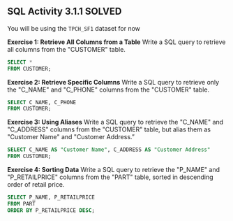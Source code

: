 ## SQL Activity 3.1.1 SOLVED

You will be using the `TPCH_SF1` dataset for now 



**Exercise 1: Retrieve All Columns from a Table** Write a SQL query to retrieve all columns from the "CUSTOMER" table.

```sql
SELECT *
FROM CUSTOMER;
```



**Exercise 2: Retrieve Specific Columns** Write a SQL query to retrieve only the "C_NAME" and "C_PHONE" columns from the "CUSTOMER" table.

```sql
SELECT C_NAME, C_PHONE
FROM CUSTOMER;
```



**Exercise 3: Using Aliases** Write a SQL query to retrieve the "C_NAME" and "C_ADDRESS" columns from the "CUSTOMER" table, but alias them as "Customer Name" and "Customer Address.”

```sql
SELECT C_NAME AS "Customer Name", C_ADDRESS AS "Customer Address"
FROM CUSTOMER;
```



**Exercise 4: Sorting Data** Write a SQL query to retrieve the "P_NAME" and "P_RETAILPRICE" columns from the "PART" table, sorted in descending order of retail price.

```sql
SELECT P_NAME, P_RETAILPRICE
FROM PART
ORDER BY P_RETAILPRICE DESC;
```


